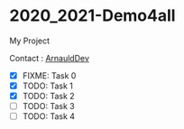 # 2020_2021-Demo4all

My Project

Contact : [ArnauldDev](biganzol@insa-toulouse.fr)

- [x] FIXME: Task 0
- [x] TODO: Task 1
- [x] TODO: Task 2
- [ ] TODO: Task 3
- [ ] TODO: Task 4
